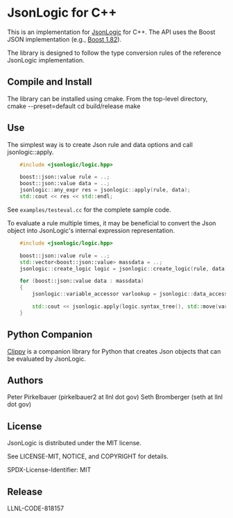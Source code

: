 # JsonLogic for C++

This is an implementation for [JsonLogic](https://jsonlogic.com/) for C++. The API uses the Boost JSON implementation (e.g.,
[Boost 1.82](https://www.boost.org/doc/libs/1_82_0/libs/json/doc/html/index.html)).

The library is designed to follow the type conversion rules of the reference JsonLogic implementation.

## Compile and Install

The library can be installed using cmake. From the top-level directory,
    cmake --preset=default
    cd build/release
    make

## Use

The simplest way is to create Json rule and data options and call jsonlogic::apply.
```cpp
    #include <jsonlogic/logic.hpp>

    boost::json::value rule = ..;
    boost::json::value data = ..;
    jsonlogic::any_expr res = jsonlogic::apply(rule, data);
    std::cout << res << std::endl;
```

See `examples/testeval.cc` for the complete sample code.

To evaluate a rule multiple times, it may be beneficial to convert the Json object into JsonLogic's internal expression representation.

```cpp
    #include <jsonlogic/logic.hpp>

    boost::json::value rule = ..;
    std::vector<boost::json::value> massdata = ..;
    jsonlogic::create_logic logic = jsonlogic::create_logic(rule, data);

    for (boost::json::value data : massdata)
    {
        jsonlogic::variable_accessor varlookup = jsonlogic::data_accessor(std::move(data));

        std::cout << jsonlogic.apply(logic.syntax_tree(), std::move(varlookup)) << std::endl;
    }
```

## Python Companion

[Clippy](https://github.com/LLNL/clippy) is a companion library for Python that creates Json objects
that can be evaluated by JsonLogic.

## Authors

Peter Pirkelbauer (pirkelbauer2 at llnl dot gov)
Seth Bromberger (seth at llnl dot gov)

## License

JsonLogic is distributed under the MIT license.

See LICENSE-MIT, NOTICE, and COPYRIGHT for details.

SPDX-License-Identifier: MIT

## Release

LLNL-CODE-818157
